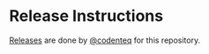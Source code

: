 # Release Instructions

[Releases](https://github.com/codenteq/iyzico-payment-gateway/releases) are done by [@codenteq](https://github.com/codenteq) for this repository.
